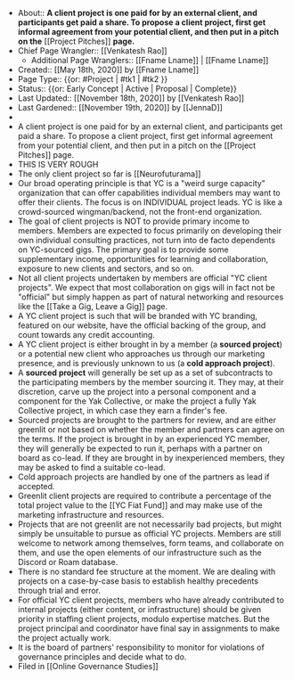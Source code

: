 - About:: __A client project is one paid for by an external client, and participants get paid a share. To propose a client project, first get informal agreement from your potential client, and then put in a pitch on the__ [[Project Pitches]] __page.__
- Chief Page Wrangler:: [[Venkatesh Rao]]
    - Additional Page Wranglers:: [[Fname Lname]] | [[Fname Lname]]
- Created:: [[May 18th, 2020]] by [[Fname Lname]]
- Page Type:: {{or: #Project | #tk1 | #tk2 }}
- Status:: {{or: Early Concept | Active | Proposal | Complete}}
- Last Updated:: [[November 18th, 2020]] by [[Venkatesh Rao]]
- Last Gardened:: [[November 19th, 2020]] by [[JennaD]]
- 
- A client project is one paid for by an external client, and participants get paid a share. To propose a client project, first get informal agreement from your potential client, and then put in a pitch on the [[Project Pitches]] page.
- THIS IS VERY ROUGH
- The only client project so far is [[Neurofuturama]]
- Our broad operating principle is that YC is a "weird surge capacity" organization that can offer capabilities individual members may want to offer their clients. The focus is on INDIVIDUAL project leads. YC is like a crowd-sourced wingman/backend, not the front-end organization.
- The goal of client projects is NOT to provide primary income to members. Members are expected to focus primarily on developing their own individual consulting practices, not turn into de facto dependents on YC-sourced gigs. The primary goal is to provide some supplementary income, opportunities for learning and collaboration, exposure to new clients and sectors, and so on.
- Not all client projects undertaken by members are official "YC client projects". We expect that most collaboration on gigs will in fact not be "official" but simply happen as part of natural networking and resources like the [[Take a Gig, Leave a Gig]] page. 
- A YC client project is such that will be branded with YC branding, featured on our website, have the official backing of the group, and count towards any credit accounting.
- A YC client project is either brought in by a member (a **sourced project**) or a potential new client who approaches us through our marketing presence, and is previously unknown to us (a **cold approach project**).
- A **sourced project** will generally be set up as a set of subcontracts to the participating members by the member sourcing it. They may, at their discretion, carve up the project into a personal component and a component for the Yak Collective, or make the project a fully Yak Collective project, in which case they earn a finder's fee.
- Sourced projects are brought to the partners for review, and are either greenlit or not based on whether the member and partners can agree on the terms. If the project is brought in by an experienced YC member, they will generally be expected to run it, perhaps with a partner on board as co-lead. If they are brought in by inexperienced members, they may be asked to find a suitable co-lead.
- Cold approach projects are handled by one of the partners as lead if accepted.
- Greenlit client projects are required to contribute a percentage of the total project value to the [[YC Fiat Fund]] and may make use of the marketing infrastructure and resources.
- Projects that are not greenlit are not necessarily bad projects, but might simply be unsuitable to pursue as official YC projects. Members are still welcome to network among themselves, form teams, and collaborate on them, and use the open elements of our infrastructure such as the Discord or Roam database.
- There is no standard fee structure at the moment. We are dealing with projects on a case-by-case basis to establish healthy precedents through trial and error.
- For official YC client projects, members who have already contributed to internal projects (either content, or infrastructure) should be given priority in staffing client projects, modulo expertise matches. But the project principal and coordinator have final say in assignments to make the project actually work. 
- It is the board of partners' responsibility to monitor for violations of governance principles and decide what to do.
- Filed in [[Online Governance Studies]]
